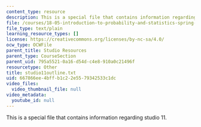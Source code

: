 ```yaml
---
content_type: resource
description: This is a special file that contains information regarding studio 11.
file: /courses/18-05-introduction-to-probability-and-statistics-spring-2014/667866ee4bffb1c22e5579342533c1dc_studio11outline.txt
file_type: text/plain
learning_resource_types: []
license: https://creativecommons.org/licenses/by-nc-sa/4.0/
ocw_type: OCWFile
parent_title: Studio Resources
parent_type: CourseSection
parent_uid: 795a5521-0a16-d54d-c4e8-910a0c21496f
resourcetype: Other
title: studio11outline.txt
uid: 667866ee-4bff-b1c2-2e55-79342533c1dc
video_files:
  video_thumbnail_file: null
video_metadata:
  youtube_id: null
---
```

This is a special file that contains information regarding studio 11.